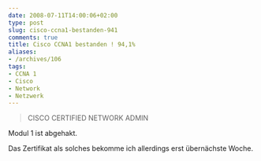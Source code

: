 ```yaml
---
date: 2008-07-11T14:00:06+02:00
type: post
slug: cisco-ccna1-bestanden-941
comments: true
title: Cisco CCNA1 bestanden ! 94,1%
aliases:
- /archives/106
tags:
- CCNA 1
- Cisco
- Network
- Netzwerk
---
```


> CISCO CERTIFIED NETWORK ADMIN

Modul 1 ist abgehakt.

Das Zertifikat als solches bekomme ich allerdings erst übernächste Woche.
